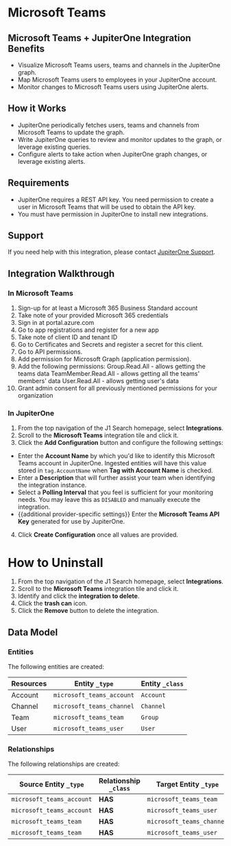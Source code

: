 # Microsoft Teams

## Microsoft Teams + JupiterOne Integration Benefits

*   Visualize Microsoft Teams users, teams and channels in the JupiterOne graph.
*   Map Microsoft Teams users to employees in your JupiterOne account.
*   Monitor changes to Microsoft Teams users using JupiterOne alerts.

## How it Works

*   JupiterOne periodically fetches users, teams and channels from Microsoft Teams
    to update the graph.
*   Write JupiterOne queries to review and monitor updates to the graph, or
    leverage existing queries.
*   Configure alerts to take action when JupiterOne graph changes, or leverage
    existing alerts.

## Requirements

*   JupiterOne requires a REST API key. You need permission to create a user in
    Microsoft Teams that will be used to obtain the API key.
*   You must have permission in JupiterOne to install new integrations.

## Support

If you need help with this integration, please contact
[JupiterOne Support](https://support.jupiterone.io).

## Integration Walkthrough

### In Microsoft Teams

1.  Sign-up for at least a Microsoft 365 Business Standard account
2.  Take note of your provided Microsoft 365 credentials
3.  Sign in at portal.azure.com
4.  Go to app registrations and register for a new app
5.  Take note of client ID and tenant ID
6.  Go to Certificates and Secrets and register a secret for this client.
7.  Go to API permissions.
8.  Add permission for Microsoft Graph (application permission).
9.  Add the following permissions: Group.Read.All - allows getting the teams data
    TeamMember.Read.All - allows getting all the teams' members' data
    User.Read.All - allows getting user's data
10. Grant admin consent for all previously mentioned permissions for your
    organization

### In JupiterOne

1.  From the top navigation of the J1 Search homepage, select **Integrations**.
2.  Scroll to the **Microsoft Teams** integration tile and click it.
3.  Click the **Add Configuration** button and configure the following settings:

*   Enter the **Account Name** by which you'd like to identify this Microsoft
    Teams account in JupiterOne. Ingested entities will have this value stored in
    `tag.AccountName` when **Tag with Account Name** is checked.
*   Enter a **Description** that will further assist your team when identifying
    the integration instance.
*   Select a **Polling Interval** that you feel is sufficient for your monitoring
    needs. You may leave this as `DISABLED` and manually execute the integration.
*   {{additional provider-specific settings}} Enter the **Microsoft Teams API
    Key** generated for use by JupiterOne.

4.  Click **Create Configuration** once all values are provided.

# How to Uninstall

1.  From the top navigation of the J1 Search homepage, select **Integrations**.
2.  Scroll to the **Microsoft Teams** integration tile and click it.
3.  Identify and click the **integration to delete**.
4.  Click the **trash can** icon.
5.  Click the **Remove** button to delete the integration.

<!-- {J1_DOCUMENTATION_MARKER_START} -->

<!--
********************************************************************************
NOTE: ALL OF THE FOLLOWING DOCUMENTATION IS GENERATED USING THE
"j1-integration document" COMMAND. DO NOT EDIT BY HAND! PLEASE SEE THE DEVELOPER
DOCUMENTATION FOR USAGE INFORMATION:

https://github.com/JupiterOne/sdk/blob/main/docs/integrations/development.md
********************************************************************************
-->

## Data Model

### Entities

The following entities are created:

| Resources | Entity `_type`            | Entity `_class` |
| --------- | ------------------------- | --------------- |
| Account   | `microsoft_teams_account` | `Account`       |
| Channel   | `microsoft_teams_channel` | `Channel`       |
| Team      | `microsoft_teams_team`    | `Group`         |
| User      | `microsoft_teams_user`    | `User`          |

### Relationships

The following relationships are created:

| Source Entity `_type`     | Relationship `_class` | Target Entity `_type`     |
| ------------------------- | --------------------- | ------------------------- |
| `microsoft_teams_account` | **HAS**               | `microsoft_teams_team`    |
| `microsoft_teams_account` | **HAS**               | `microsoft_teams_user`    |
| `microsoft_teams_team`    | **HAS**               | `microsoft_teams_channel` |
| `microsoft_teams_team`    | **HAS**               | `microsoft_teams_user`    |

<!--
********************************************************************************
END OF GENERATED DOCUMENTATION AFTER BELOW MARKER
********************************************************************************
-->

<!-- {J1_DOCUMENTATION_MARKER_END} -->
 
<!--  jupiterOneDocVersion=1-0-0 -->